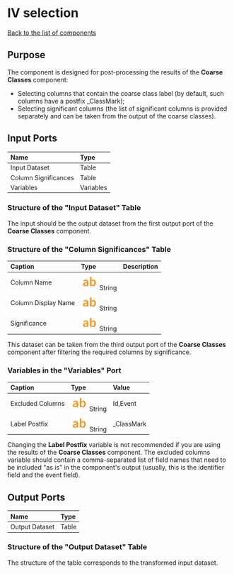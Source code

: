 # IV selection

[Back to the list of components](../README.md)

## Purpose  

The component is designed for post-processing the results of the **Coarse Classes** component:

* Selecting columns that contain the coarse class label (by default, such columns have a postfix _ClassMark);
* Selecting significant columns (the list of significant columns is provided separately and can be taken from the output of the coarse classes).

## Input Ports

| Name                    | Type         |
|:------------------------|:-------------|
| Input Dataset           | Table        |
| Column Significances    | Table        |
| Variables               | Variables    |

### Structure of the "Input Dataset" Table

The input should be the output dataset from the first output port of the **Coarse Classes** component.

### Structure of the "Column Significances" Table

| Caption             | Type                             | Description |
|:------------------|:---------------------------------|:------------|
| Column Name       | ![](./img/string.svg) String     |             |
| Column Display Name      | ![](./img/string.svg) String     |             |
| Significance | ![](./img/string.svg) String    |             |

This dataset can be taken from the third output port of the **Coarse Classes** component after filtering the required columns by significance.

### Variables in the "Variables" Port

| Caption               | Type                             | Value       |
|:--------------------|:---------------------------------|:------------|
| Excluded Columns    | ![](./img/string.svg) String     | Id,Event    |
| Label Postfix       | ![](./img/string.svg) String     | _ClassMark  |

Changing the **Label Postfix** variable is not recommended if you are using the results of the **Coarse Classes** component. The excluded columns variable should contain a comma-separated list of field names that need to be included "as is" in the component's output (usually, this is the identifier field and the event field).

## Output Ports

| Name                    | Type     |
|:------------------------|:---------|
| Output Dataset          | Table    |

### Structure of the "Output Dataset" Table

The structure of the table corresponds to the transformed input dataset.
